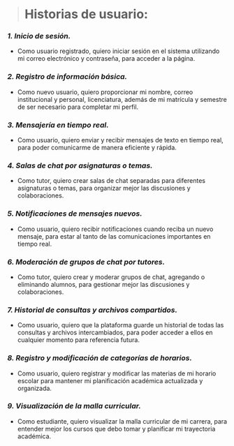 > # Historias de usuario:

### *1. Inicio de sesión.*
 - Como usuario registrado, quiero iniciar sesión en el sistema
   utilizando mi correo electrónico y contraseña, para acceder a la
   página.

### *2. Registro de información básica.*
 - Como nuevo usuario, quiero proporcionar mi nombre, correo
   institucional y personal, licenciatura, además de mi matrícula y
   semestre de ser necesario para completar mi perfil.

### *3. Mensajería en tiempo real.*
 - Como usuario, quiero enviar y recibir mensajes de texto en tiempo
   real, para poder comunicarme de manera eficiente y rápida.

### *4. Salas de chat por asignaturas o temas.*
 - Como tutor, quiero crear salas de chat separadas para diferentes
   asignaturas o temas, para organizar mejor las discusiones y
   colaboraciones.

### *5. Notificaciones de mensajes nuevos.*
 - Como usuario, quiero recibir notificaciones cuando reciba un nuevo
   mensaje, para estar al tanto de las comunicaciones importantes en
   tiempo real.

### *6. Moderación de grupos de chat por tutores.*
 - Como tutor, quiero crear y moderar grupos de chat, agregando o
   eliminando alumnos, para gestionar mejor las discusiones y
   colaboraciones.

### *7. Historial de consultas y archivos compartidos.*
 - Como usuario, quiero que la plataforma guarde un historial de todas
   las consultas y archivos intercambiados, para poder acceder a ellos
   en cualquier momento para referencia futura.

### *8. Registro y modificación de categorías de horarios.*
 * Como usuario, quiero registrar y modificar las materias de mi horario
   escolar para mantener mi planificación académica actualizada y
   organizada.

### *9. Visualización de la malla curricular.*
 * Como estudiante, quiero visualizar la malla curricular de mi carrera,
   para entender mejor los cursos que debo tomar y planificar mi
   trayectoria académica.
